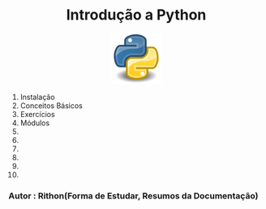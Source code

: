 <h1 align=center>Introdução a Python</h1>

<p align=center>
    <img src="./img/python.png" width = 100px>
</p>

1. Instalação
2. Conceitos Básicos
3. Exercícios
4. Módulos
5. 
6. 
7. 
8. 
9. 
10. 
 
### Autor : Rithon(Forma de Estudar, Resumos da Documentação)
